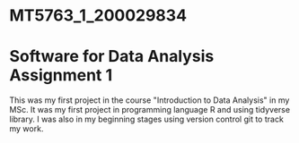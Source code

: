 # MT5763_1_200029834
# Software for Data Analysis Assignment 1

This was my first project in the course "Introduction to Data Analysis" in my MSc. It was my first project in programming language R and using tidyverse
library. I was also in my beginning stages using version control git to track my work.
